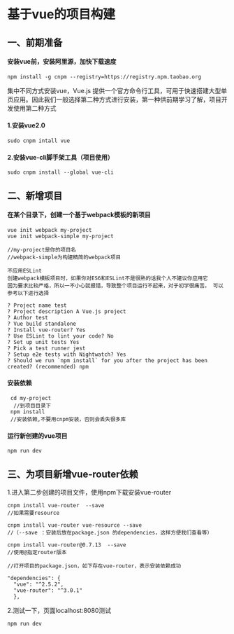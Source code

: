 # 基于vue的项目构建

## 一、前期准备

#### 安装vue前，安装阿里源，加快下载速度

```
npm install -g cnpm --registry=https://registry.npm.taobao.org
```

集中不同方式安装vue，Vue.js 提供一个官方命令行工具，可用于快速搭建大型单页应用。因此我们一般选择第二种方式进行安装，第一种供前期学习了解，项目开发使用第二种方式

#### 1.安装vue2.0

```
sudo cnpm intall vue
```

#### 2.安装vue-cli脚手架工具（项目使用）

```
sudo cnpm install --global vue-cli
```

## 二、新增项目

#### 在某个目录下，创建一个基于webpack模板的新项目

```
vue init webpack my-project
vue init webpack-simple my-project

//my-project是你的项目名
//webpack-simple为构建精简的webpack项目
```

```
不应用ESLint
创建webpack模板项目时，如果你对ES6和ESLint不是很熟的话我个人不建议你应用它
因为要求比较严格，所以一不小心就报错，导致整个项目运行不起来，对于初学很痛苦。 可以参考以下进行选择
```

    ? Project name test
    ? Project description A Vue.js project
    ? Author test
    ? Vue build standalone
    ? Install vue-router? Yes
    ? Use ESLint to lint your code? No
    ? Set up unit tests Yes
    ? Pick a test runner jest
    ? Setup e2e tests with Nightwatch? Yes
    ? Should we run `npm install` for you after the project has been created? (recommended) npm

#### 安装依赖

```
 cd my-project 
  //到项目目录下
 npm install 
 //安装依赖,不要用cnpm安装，否则会丢失很多库
```

#### 运行新创建的vue项目

```
npm run dev
```

## 三、为项目新增vue-router依赖

1.进入第二步创建的项目文件，使用npm下载安装vue-router

```
cnpm install vue-router  --save 
//如果需要resource

cnpm install vue-router vue-resource --save
//（--save ：安装后放在package.json 的dependencies，这样方便我们查看等）

cnpm install vue-router@0.7.13  --save
//使用@指定router版本
```

```
//打开项目的package.json，如下存在vue-router，表示安装依赖成功

"dependencies": {
  "vue": "^2.5.2",
  "vue-router": "^3.0.1"
  },
```

2.测试一下，页面localhost:8080测试

```
npm run dev
```



